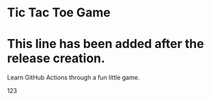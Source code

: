 # Tic Tac Toe Game

# This line has been added after the release creation.

Learn GitHub Actions through a fun little game.

123


